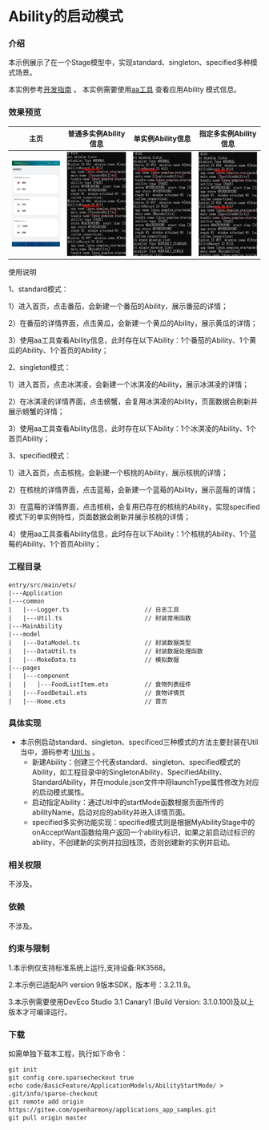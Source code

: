 # Ability的启动模式

### 介绍

本示例展示了在一个Stage模型中，实现standard、singleton、specified多种模式场景。

本实例参考[开发指南](https://gitee.com/openharmony/docs/blob/master/zh-cn/application-dev/quick-start/stage-structure.md) 。
本实例需要使用[aa工具](https://gitee.com/openharmony/docs/blob/master/zh-cn/application-dev/tools/aa-tool.md) 查看应用Ability 模式信息。 

### 效果预览

|主页|普通多实例Ability信息|单实例Ability信息|指定多实例Ability信息|
|--------------------------------|--------------------------------|--------------------------------|--------------------------------|
|![home](screenshots/devices/home.png)|![普通多实例Ability信息](screenshots/devices/standardAbilityMsg.png)|![单实例Ability信息](screenshots/devices/singletonAbilityMsg.png)|![指定多实例Ability信息](screenshots/devices/specifiedAbilityMsg.png)|

使用说明

1、standard模式：

1）进入首页，点击番茄，会新建一个番茄的Ability，展示番茄的详情；

2）在番茄的详情界面，点击黄瓜，会新建一个黄瓜的Ability，展示黄瓜的详情；

3）使用aa工具查看Ability信息，此时存在以下Ability：1个番茄的Ability、1个黄瓜的Ability、1个首页的Ability；

2、singleton模式：

1）进入首页，点击冰淇凌，会新建一个冰淇凌的Ability，展示冰淇凌的详情；

2）在冰淇凌的详情界面，点击螃蟹，会复用冰淇凌的Ability，页面数据会刷新并展示螃蟹的详情；

3）使用aa工具查看Ability信息，此时存在以下Ability：1个冰淇凌的Ability、1个首页Ability；

3、specified模式：

1）进入首页，点击核桃，会新建一个核桃的Ability，展示核桃的详情；

2）在核桃的详情界面，点击蓝莓，会新建一个蓝莓的Ability，展示蓝莓的详情；

3）在蓝莓的详情界面，点击核桃，会复用已存在的核桃的Ability，实现specified模式下的单实例特性，页面数据会刷新并展示核桃的详情；

4）使用aa工具查看Ability信息，此时存在以下Ability：1个核桃的Ability、1个蓝莓的Ability、1个首页Ability；

### 工程目录
```
entry/src/main/ets/
|---Application
|---common
|   |---Logger.ts                     // 日志工具
|   |---Util.ts                       // 封装常用函数
|---MainAbility
|---model
|   |---DataModel.ts                  // 封装数据类型
|   |---DataUtil.ts                   // 封装数据处理函数
|   |---MokeData.ts                   // 模拟数据
|---pages
|   |---component
|   |   |---FoodListItem.ets          // 食物列表组件
|   |---FoodDetail.ets                // 食物详情页
|   |---Home.ets                      // 首页
```
### 具体实现

* 本示例启动standard、singleton、specificed三种模式的方法主要封装在Util当中，源码参考:[Util.ts](https://gitee.com/openharmony/applications_app_samples/blob/master/code/BasicFeature/ApplicationModels/AbilityStartMode/entry/src/main/ets/common/Util.ts) 。
    * 新建Ability：创建三个代表standard、singleton、specified模式的Ability，如工程目录中的SingletonAbility、SpecifiedAbility、StandardAbility，并在module.json文件中将launchType属性修改为对应的启动模式属性。
    * 启动指定Ability：通过Util中的startMode函数根据页面所传的abilityName，启动对应的ability并进入详情页面。
    * specified多实例功能实现：specified模式则是根据MyAbilityStage中的onAcceptWant函数给用户返回一个ability标识，如果之前启动过标识的ability，不创建新的实例并拉回栈顶，否则创建新的实例并启动。
   
### 相关权限

不涉及。

### 依赖

不涉及。

### 约束与限制

1.本示例仅支持标准系统上运行,支持设备:RK3568。

2.本示例已适配API version 9版本SDK，版本号：3.2.11.9。

3.本示例需要使用DevEco Studio 3.1 Canary1 (Build Version: 3.1.0.100)及以上版本才可编译运行。

### 下载

如需单独下载本工程，执行如下命令：

```
git init
git config core.sparsecheckout true
echo code/BasicFeature/ApplicationModels/AbilityStartMode/ > .git/info/sparse-checkout
git remote add origin https://gitee.com/openharmony/applications_app_samples.git
git pull origin master
```
